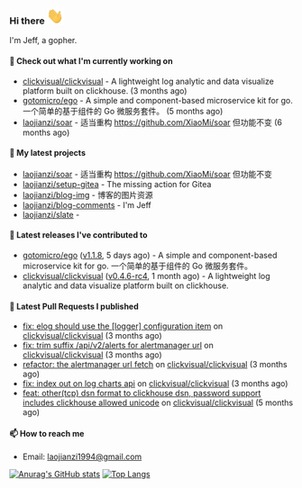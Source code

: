 ### Hi there <img src="https://raw.githubusercontent.com/laojianzi/laojianzi/main/wave.gif" width="30px">

I'm Jeff, a gopher.

#### 👷 Check out what I'm currently working on

- [clickvisual/clickvisual](https://github.com/clickvisual/clickvisual) - A lightweight log analytic and data visualize platform  built on clickhouse. (3 months ago)
- [gotomicro/ego](https://github.com/gotomicro/ego) - A simple and component-based microservice kit for go. 一个简单的基于组件的 Go 微服务套件。 (5 months ago)
- [laojianzi/soar](https://github.com/laojianzi/soar) - 适当重构 https://github.com/XiaoMi/soar 但功能不变 (6 months ago)

#### 🌱 My latest projects

- [laojianzi/soar](https://github.com/laojianzi/soar) - 适当重构 https://github.com/XiaoMi/soar 但功能不变
- [laojianzi/setup-gitea](https://github.com/laojianzi/setup-gitea) - The missing action for Gitea
- [laojianzi/blog-img](https://github.com/laojianzi/blog-img) - 博客的图片资源
- [laojianzi/blog-comments](https://github.com/laojianzi/blog-comments) - I&#39;m Jeff
- [laojianzi/slate](https://github.com/laojianzi/slate) - 

#### 🔭 Latest releases I've contributed to

- [gotomicro/ego](https://github.com/gotomicro/ego) ([v1.1.8](https://github.com/gotomicro/ego/releases/tag/v1.1.8), 5 days ago) - A simple and component-based microservice kit for go. 一个简单的基于组件的 Go 微服务套件。
- [clickvisual/clickvisual](https://github.com/clickvisual/clickvisual) ([v0.4.6-rc4](https://github.com/clickvisual/clickvisual/releases/tag/v0.4.6-rc4), 1 month ago) - A lightweight log analytic and data visualize platform  built on clickhouse.

#### 🔨 Latest Pull Requests I published

- [fix: elog should use the [logger] configuration item](https://github.com/clickvisual/clickvisual/pull/832) on [clickvisual/clickvisual](https://github.com/clickvisual/clickvisual) (3 months ago)
- [fix: trim suffix /api/v2/alerts for alertmanager url](https://github.com/clickvisual/clickvisual/pull/808) on [clickvisual/clickvisual](https://github.com/clickvisual/clickvisual) (3 months ago)
- [refactor: the alertmanager url fetch](https://github.com/clickvisual/clickvisual/pull/807) on [clickvisual/clickvisual](https://github.com/clickvisual/clickvisual) (3 months ago)
- [fix: index out on log charts api](https://github.com/clickvisual/clickvisual/pull/791) on [clickvisual/clickvisual](https://github.com/clickvisual/clickvisual) (3 months ago)
- [feat: other(tcp) dsn format to clickhouse dsn, password support includes clickhouse allowed unicode](https://github.com/clickvisual/clickvisual/pull/657) on [clickvisual/clickvisual](https://github.com/clickvisual/clickvisual) (5 months ago)

#### 📫 How to reach me

- Email: laojianzi1994@gmail.com

[![Anurag's GitHub stats](https://github-readme-stats.vercel.app/api?username=laojianzi&count_private=true&show_icons=true&theme=vue-dark&include_all_commits=true)](https://github.com/laojianzi/laojianzi)
[![Top Langs](https://github-readme-stats.vercel.app/api/top-langs/?username=laojianzi&theme=vue-dark)](https://github.com/laojianzi/laojianzi)
